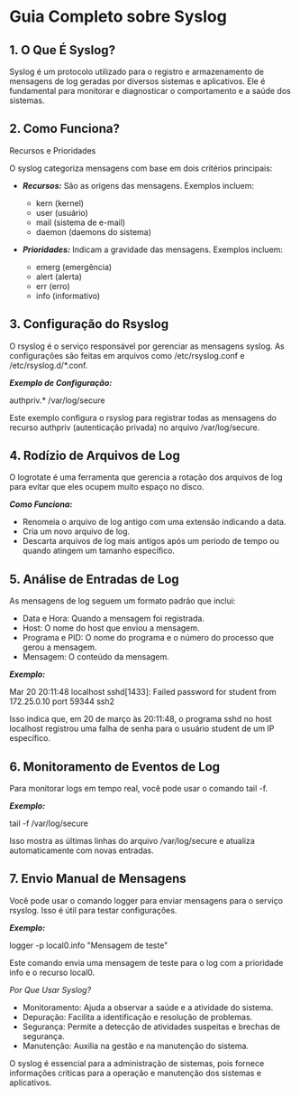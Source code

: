 # Guia Completo sobre Syslog

## 1. O Que É Syslog?

Syslog é um protocolo utilizado para o registro e armazenamento de mensagens de log geradas por diversos sistemas e aplicativos. Ele é fundamental para monitorar e diagnosticar o comportamento e a saúde dos sistemas.

## 2. Como Funciona?

Recursos e Prioridades

O syslog categoriza mensagens com base em dois critérios principais:

- ***Recursos:*** São as origens das mensagens. Exemplos incluem:
  - kern (kernel)
  - user (usuário)
  - mail (sistema de e-mail)
  - daemon (daemons do sistema)

- ***Prioridades:*** Indicam a gravidade das mensagens. Exemplos incluem:
  - emerg (emergência)
  - alert (alerta)
  - err (erro)
  - info (informativo)

## 3. Configuração do Rsyslog

O rsyslog é o serviço responsável por gerenciar as mensagens syslog. As configurações são feitas em arquivos como /etc/rsyslog.conf e /etc/rsyslog.d/*.conf.

***Exemplo de Configuração:***

authpriv.*                  /var/log/secure

Este exemplo configura o rsyslog para registrar todas as mensagens do recurso authpriv (autenticação privada) no arquivo /var/log/secure.

## 4. Rodízio de Arquivos de Log

O logrotate é uma ferramenta que gerencia a rotação dos arquivos de log para evitar que eles ocupem muito espaço no disco.

***Como Funciona:***

- Renomeia o arquivo de log antigo com uma extensão indicando a data.
- Cria um novo arquivo de log.
- Descarta arquivos de log mais antigos após um período de tempo ou quando atingem um tamanho específico.

## 5. Análise de Entradas de Log

As mensagens de log seguem um formato padrão que inclui:

- Data e Hora: Quando a mensagem foi registrada.
- Host: O nome do host que enviou a mensagem.
- Programa e PID: O nome do programa e o número do processo que gerou a mensagem.
- Mensagem: O conteúdo da mensagem.

***Exemplo:***

Mar 20 20:11:48 localhost sshd[1433]: Failed password for student from 172.25.0.10 port 59344 ssh2

Isso indica que, em 20 de março às 20:11:48, o programa sshd no host localhost registrou uma falha de senha para o usuário student de um IP específico.

## 6. Monitoramento de Eventos de Log

Para monitorar logs em tempo real, você pode usar o comando tail -f.

***Exemplo:***

tail -f /var/log/secure

Isso mostra as últimas linhas do arquivo /var/log/secure e atualiza automaticamente com novas entradas.

## 7. Envio Manual de Mensagens

Você pode usar o comando logger para enviar mensagens para o serviço rsyslog. Isso é útil para testar configurações.

***Exemplo:***

logger -p local0.info "Mensagem de teste"

Este comando envia uma mensagem de teste para o log com a prioridade info e o recurso local0.

*Por Que Usar Syslog?*

- Monitoramento: Ajuda a observar a saúde e a atividade do sistema.
- Depuração: Facilita a identificação e resolução de problemas.
- Segurança: Permite a detecção de atividades suspeitas e brechas de segurança.
- Manutenção: Auxilia na gestão e na manutenção do sistema.

O syslog é essencial para a administração de sistemas, pois fornece informações críticas para a operação e manutenção dos sistemas e aplicativos.
